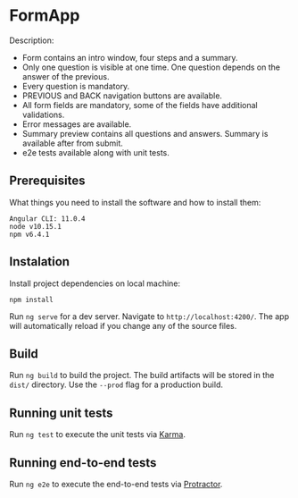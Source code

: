 # FormApp
Description:
 - Form contains an intro window, four steps and a summary.
 - Only one question is visible at one time. One question depends on the answer of the previous.
 - Every question is mandatory.
 - PREVIOUS and BACK navigation buttons are available.
 - All form fields are mandatory, some of the fields have additional validations.
 - Error messages are available.
 - Summary preview contains all questions and answers. Summary is available after from submit.
 - e2e tests available along with unit tests.

## Prerequisites

What things you need to install the software and how to install them:

```
Angular CLI: 11.0.4
node v10.15.1
npm v6.4.1
```

## Instalation

Install project dependencies on local machine:

```
npm install
```

Run `ng serve` for a dev server. Navigate to `http://localhost:4200/`. The app will automatically reload if you change any of the source files.

## Build

Run `ng build` to build the project. The build artifacts will be stored in the `dist/` directory. Use the `--prod` flag for a production build.

## Running unit tests

Run `ng test` to execute the unit tests via [Karma](https://karma-runner.github.io).

## Running end-to-end tests

Run `ng e2e` to execute the end-to-end tests via [Protractor](http://www.protractortest.org/).
